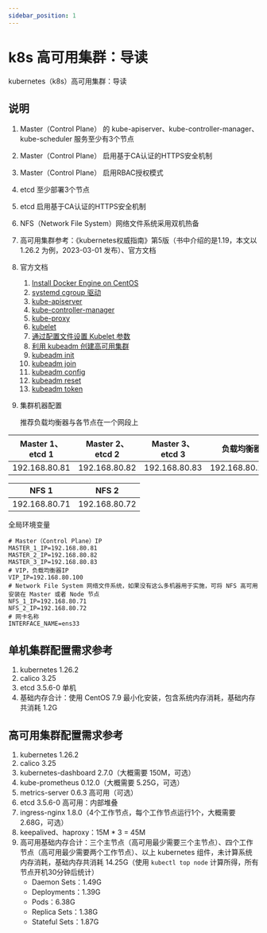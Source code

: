 ```yaml
---
sidebar_position: 1
---
```


# k8s 高可用集群：导读

kubernetes（k8s）高可用集群：导读

## 说明

1. Master（Control Plane） 的 kube-apiserver、kube-controller-manager、kube-scheduler 服务至少有3个节点
2. Master（Control Plane） 启用基于CA认证的HTTPS安全机制
3. Master（Control Plane） 启用RBAC授权模式
4. etcd 至少部署3个节点
5. etcd 启用基于CA认证的HTTPS安全机制
6. NFS（Network File System）网络文件系统采用双机热备
7. 高可用集群参考：《kubernetes权威指南》第5版（书中介绍的是1.19，本文以 1.26.2 为例，2023-03-01 发布）、官方文档
8. 官方文档
    1. [Install Docker Engine on CentOS](https://docs.docker.com/engine/install/centos/)
    2. [systemd cgroup 驱动](https://kubernetes.io/zh-cn/docs/setup/production-environment/container-runtimes/#containerd-systemd)
    3. [kube-apiserver](https://kubernetes.io/zh-cn/docs/reference/command-line-tools-reference/kube-apiserver/)
    4. [kube-controller-manager](https://kubernetes.io/zh-cn/docs/reference/command-line-tools-reference/kube-controller-manager/)
    5. [kube-proxy](https://kubernetes.io/zh-cn/docs/reference/command-line-tools-reference/kube-proxy/)
    6. [kubelet](https://kubernetes.io/zh-cn/docs/reference/command-line-tools-reference/kubelet/)
    7. [通过配置文件设置 Kubelet 参数](https://kubernetes.io/zh-cn/docs/tasks/administer-cluster/kubelet-config-file/)
    8. [利用 kubeadm 创建高可用集群](https://kubernetes.io/zh-cn/docs/setup/production-environment/tools/kubeadm/high-availability/)
    9. [kubeadm init](https://kubernetes.io/zh-cn/docs/reference/setup-tools/kubeadm/kubeadm-init/)
    10. [kubeadm join](https://kubernetes.io/zh-cn/docs/reference/setup-tools/kubeadm/kubeadm-join/)
    11. [kubeadm config](https://kubernetes.io/zh-cn/docs/reference/setup-tools/kubeadm/kubeadm-config/)
    12. [kubeadm reset](https://kubernetes.io/zh-cn/docs/reference/setup-tools/kubeadm/kubeadm-reset/)
    13. [kubeadm token](https://kubernetes.io/zh-cn/docs/reference/setup-tools/kubeadm/kubeadm-token/)
9. 集群机器配置

   推荐负载均衡器与各节点在一个网段上

| Master 1、etcd 1 | Master 2、etcd 2 | Master 3、etcd 3 | 负载均衡器          | Node 1        | Node 2        |
|-----------------|-----------------|-----------------|----------------|---------------|---------------|
| 192.168.80.81   | 192.168.80.82   | 192.168.80.83   | 192.168.80.100 | 192.168.80.91 | 192.168.80.92 |

| NFS 1         | NFS 2         |
|---------------|---------------|
| 192.168.80.71 | 192.168.80.72 |

全局环境变量

```shell
# Master（Control Plane）IP
MASTER_1_IP=192.168.80.81
MASTER_2_IP=192.168.80.82
MASTER_3_IP=192.168.80.83
# VIP，负载均衡器IP
VIP_IP=192.168.80.100
# Network File System 网络文件系统，如果没有这么多机器用于实施，可将 NFS 高可用安装在 Master 或者 Node 节点
NFS_1_IP=192.168.80.71
NFS_2_IP=192.168.80.72
# 网卡名称
INTERFACE_NAME=ens33
```

## 单机集群配置需求参考

1. kubernetes 1.26.2
2. calico 3.25
3. etcd 3.5.6-0 单机
4. 基础内存合计：使用 CentOS 7.9 最小化安装，包含系统内存消耗，基础内存共消耗 1.2G

## 高可用集群配置需求参考

1. kubernetes 1.26.2
2. calico 3.25
3. kubernetes-dashboard 2.7.0（大概需要 150M，可选）
4. kube-prometheus 0.12.0（大概需要 5.25G，可选）
5. metrics-server 0.6.3 高可用（可选）
6. etcd 3.5.6-0 高可用：内部堆叠
7. ingress-nginx 1.8.0（4个工作节点，每个工作节点运行1个，大概需要 2.68G，可选）
8. keepalived、haproxy：15M * 3 = 45M
9. 高可用基础内存合计：三个主节点（高可用最少需要三个主节点）、四个工作节点（高可用最少需要两个工作节点）、以上 kubernetes
   组件，未计算系统内存消耗，基础内存共消耗 14.25G（使用 `kubectl top node` 计算所得，所有节点开机30分钟后统计）
    - Daemon Sets：1.49G
    - Deployments：1.39G
    - Pods：6.38G
    - Replica Sets：1.38G
    - Stateful Sets：1.87G
